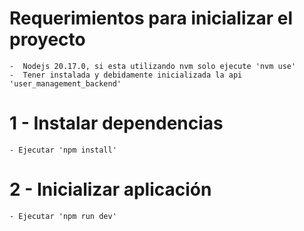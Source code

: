 # Requerimientos para inicializar el proyecto
    -  Nodejs 20.17.0, si esta utilizando nvm solo ejecute 'nvm use'
    -  Tener instalada y debidamente inicializada la api 'user_management_backend'

# 1 - Instalar dependencias
    - Ejecutar 'npm install'

# 2 - Inicializar aplicación
    - Ejecutar 'npm run dev'